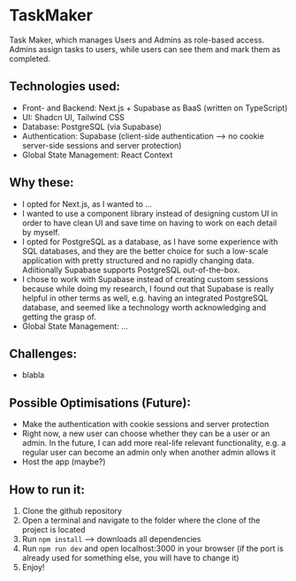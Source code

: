# TaskMaker
Task Maker, which manages Users and Admins as role-based access. Admins assign tasks to users, while users can see them and mark them as completed. 
## Technologies used:
- Front- and Backend: Next.js + Supabase as BaaS (written on TypeScript)
- UI: Shadcn UI, Tailwind CSS
- Database: PostgreSQL (via Supabase)
- Authentication: Supabase (client-side authentication --> no cookie server-side sessions and server protection)
- Global State Management: React Context
## Why these:
- I opted for Next.js, as I wanted to ...
- I wanted to use a component library instead of designing custom UI in order to have clean UI and save time on having to work on each detail by myself.
- I opted for PostgreSQL as a database, as I have some experience with SQL databases, and they are the better choice for such a low-scale application with pretty structured and no rapidly changing data. Adiitionally Supabase supports PostgreSQL out-of-the-box.
- I chose to work with Supabase instead of creating custom sessions because while doing my research, I found out that Supabase is really helpful in other terms as well, e.g. having an integrated PostgreSQL database, and seemed like a technology worth acknowledging and getting the grasp of.
- Global State Management: ...
## Challenges:
- blabla
## Possible Optimisations (Future):
- Make the authentication with cookie sessions and server protection
- Right now, a new user can choose whether they can be a user or an admin. In the future, I can add more real-life relevant functionality, e.g. a regular user can become an admin only when another admin allows it
- Host the app (maybe?)
## How to run it:
1) Clone the github repository
2) Open a terminal and navigate to the folder where the clone of the project is located
3) Run ``` npm install ``` --> downloads all dependencies
4) Run ```npm run dev``` and open localhost:3000 in your browser (if the port is already used for something else, you will have to change it)
5) Enjoy!
